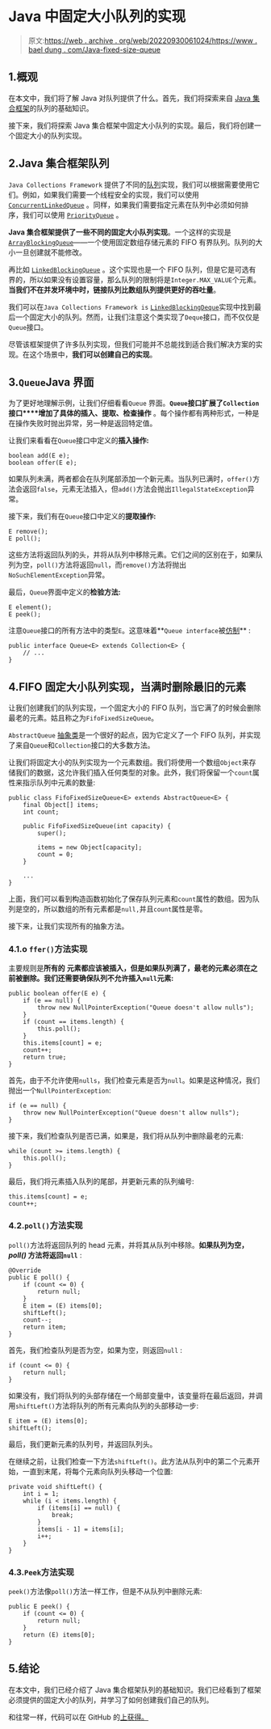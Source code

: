 # Java 中固定大小队列的实现

> 原文:[https://web . archive . org/web/20220930061024/https://www . bael dung . com/Java-fixed-size-queue](https://web.archive.org/web/20220930061024/https://www.baeldung.com/java-fixed-size-queue)

## 1.概观

在本文中，我们将了解 Java 对队列提供了什么。首先，我们将探索来自 [Java 集合框架](https://web.archive.org/web/20221112171232/https://docs.oracle.com/en/java/javase/18/docs/api/java.base/java/util/package-summary.html#CollectionsFramework)的队列的基础知识。

接下来，我们将探索 Java 集合框架中固定大小队列的实现。最后，我们将创建一个固定大小的队列实现。

## 2.Java 集合框架队列

`Java Collections Framework` 提供了不同的[队列](/web/20221112171232/https://www.baeldung.com/java-queue)实现，我们可以根据需要使用它们。例如，如果我们需要一个线程安全的实现，我们可以使用 [`ConcurrentLinkedQueue`](/web/20221112171232/https://www.baeldung.com/java-concurrent-queues) 。同样，如果我们需要指定元素在队列中必须如何排序，我们可以使用 [`PriorityQueue`](/web/20221112171232/https://www.baeldung.com/cs/priority-queue) 。

**Java 集合框架提供了一些不同的固定大小队列实现**。一个这样的实现是[`ArrayBlockingQueue`](https://web.archive.org/web/20221112171232/https://docs.oracle.com/javase/7/docs/api/java/util/concurrent/ArrayBlockingQueue.html)——一个使用固定数组存储元素的 FIFO 有界队列。队列的大小一旦创建就不能修改。

再比如 [`LinkedBlockingQueue`](https://web.archive.org/web/20221112171232/https://docs.oracle.com/javase/7/docs/api/java/util/concurrent/LinkedBlockingQueue.html) 。这个实现也是一个 FIFO 队列，但是它是可选有界的，所以如果没有设置容量，那么队列的限制将是`Integer.MAX_VALUE`个元素。**当我们不在并发环境中时，链接队列比数组队列提供更好的吞吐量**。

我们可以在`Java Collections Framework is` [`LinkedBlockingDeque`](https://web.archive.org/web/20221112171232/https://docs.oracle.com/javase/7/docs/api/java/util/concurrent/LinkedBlockingDeque.html)实现中找到最后一个固定大小的队列。然而，让我们注意这个类实现了`Deque`接口，而不仅仅是`Queue`接口。

尽管该框架提供了许多队列实现，但我们可能并不总能找到适合我们解决方案的实现。在这个场景中，**我们可以创建自己的实现**。

## 3.`Queue`Java 界面

为了更好地理解示例，让我们仔细看看`Queue` 界面。**`Queue`接口扩展了`Collection`接口****增加了具体的插入、提取、检查操作** 。每个操作都有两种形式，一种是在操作失败时抛出异常，另一种是返回特定值。

让我们来看看在`Queue`接口中定义的**插入操作:**

```
boolean add(E e);
boolean offer(E e);
```

如果队列未满，两者都会在队列尾部添加一个新元素。当队列已满时，`offer()`方法会返回`false`，元素无法插入，但`add()`方法会抛出`IllegalStateException`异常。

接下来，我们有在`Queue`接口中定义的**提取操作:**

```
E remove();
E poll();
```

这些方法将返回队列的头，并将从队列中移除元素。它们之间的区别在于，如果队列为空，`poll()`方法将返回`null`，而`remove()`方法将抛出`NoSuchElementException`异常。

最后，`Queue`界面中定义的**检验方法:**

```
E element();
E peek();
```

注意`Queue`接口的所有方法中的类型`E`。这意味着**`Queue interface`被[仿制](/web/20221112171232/https://www.baeldung.com/java-generics)** :

```
public interface Queue<E> extends Collection<E> {
    // ...
}
```

## 4.FIFO 固定大小队列实现，当满时删除最旧的元素

让我们创建我们的队列实现，一个固定大小的 FIFO 队列，当它满了的时候会删除最老的元素。姑且称之为`FifoFixedSizeQueue`。

`AbstractQueue` [抽象类](/web/20221112171232/https://www.baeldung.com/java-abstract-class)是一个很好的起点，因为它定义了一个 FIFO 队列，并实现了来自`Queue`和`Collection`接口的大多数方法。

让我们将固定大小的队列实现为一个元素数组。我们将使用一个数组`Object`来存储我们的数据，这允许我们插入任何类型的对象。此外，我们将保留一个`count`属性来指示队列中元素的数量:

```
public class FifoFixedSizeQueue<E> extends AbstractQueue<E> {
    final Object[] items;
    int count;

    public FifoFixedSizeQueue(int capacity) {
        super();

        items = new Object[capacity];
        count = 0;
    }

    ...
} 
```

上面，我们可以看到构造函数初始化了保存队列元素和`count`属性的数组。因为队列是空的，所以数组的所有元素都是`null,`并且`count`属性是零。

接下来，让我们实现所有的抽象方法。

### 4.1.o `ffer()`方法实现

主要规则是**所有的** **元素都应该被插入，但是如果队列满了，最老的元素必须在之前被删除。**我们还需要确保**队列不允许插入`null`元素:**

```
public boolean offer(E e) {
    if (e == null) {
        throw new NullPointerException("Queue doesn't allow nulls");
    }
    if (count == items.length) {
        this.poll();
    }
    this.items[count] = e;
    count++;
    return true;
} 
```

首先，由于不允许使用`nulls`，我们检查元素是否为`null`。如果是这种情况，我们抛出一个`NullPointerException`:

```
if (e == null) {
    throw new NullPointerException("Queue doesn't allow nulls");
} 
```

接下来，我们检查队列是否已满，如果是，我们将从队列中删除最老的元素:

```
while (count >= items.length) {
    this.poll();
} 
```

最后，我们将元素插入队列的尾部，并更新元素的队列编号:

```
this.items[count] = e;
count++; 
```

### 4.2.`poll()`方法实现

`poll()`方法将返回队列的 head 元素，并将其从队列中移除。**如果队列为空， *poll()* 方法将返回`null`** :

```
@Override
public E poll() {
    if (count <= 0) {
        return null;
    }
    E item = (E) items[0];
    shiftLeft();
    count--;
    return item;
} 
```

首先，我们检查队列是否为空，如果为空，则返回`null` :

```
if (count <= 0) {
    return null;
} 
```

如果没有，我们将队列的头部存储在一个局部变量中，该变量将在最后返回，并调用`shiftLeft()`方法将队列的所有元素向队列的头部移动一步:

```
E item = (E) items[0];
shiftLeft();
```

最后，我们更新元素的队列号，并返回队列头。

在继续之前，让我们检查一下方法`shiftLeft()`。此方法从队列中的第二个元素开始，一直到末尾，将每个元素向队列头移动一个位置:

```
private void shiftLeft() {
    int i = 1;
    while (i < items.length) {
        if (items[i] == null) {
            break;
        }
        items[i - 1] = items[i];
        i++;
    }
} 
```

### 4.3.`Peek`方法实现

`peek()`方法像`poll()`方法一样工作，但是不从队列中删除元素:

```
public E peek() {
    if (count <= 0) {
        return null;
    }
    return (E) items[0];
}
```

## 5.结论

在本文中，我们已经介绍了 Java 集合框架队列的基础知识。我们已经看到了框架必须提供的固定大小的队列，并学习了如何创建我们自己的队列。

和往常一样，代码可以在 GitHub 的[上获得。](https://web.archive.org/web/20221112171232/https://github.com/eugenp/tutorials/tree/master/core-java-modules/core-java-collections-4)
